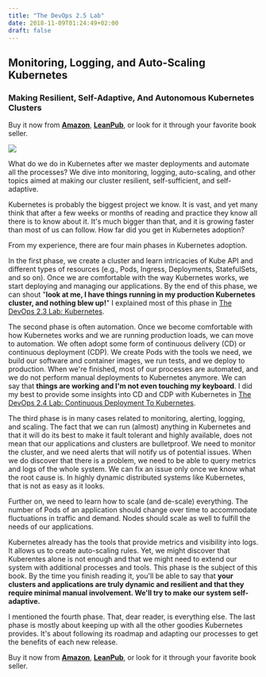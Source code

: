 ```yaml
---
title: "The DevOps 2.5 Lab"
date: 2018-11-09T01:24:49+02:00
draft: false
---
```


## Monitoring, Logging, and Auto-Scaling Kubernetes

### Making Resilient, Self-Adaptive, And Autonomous Kubernetes Clusters

Buy it now from **[Amazon](https://amzn.to/2RMKNVT)**, **[LeanPub](https://leanpub.com/the-devops-2-5-Lab)**, or look for it through your favorite book seller.

![](/img/devops25-smaller.jpg#floatright)

What do we do in Kubernetes after we master deployments and automate all the processes? We dive into monitoring, logging, auto-scaling, and other topics aimed at making our cluster resilient, self-sufficient, and self-adaptive.

Kubernetes is probably the biggest project we know. It is vast, and yet many think that after a few weeks or months of reading and practice they know all there is to know about it. It's much bigger than that, and it is growing faster than most of us can follow. How far did you get in Kubernetes adoption?

From my experience, there are four main phases in Kubernetes adoption.

In the first phase, we create a cluster and learn intricacies of Kube API and different types of resources (e.g., Pods, Ingress, Deployments, StatefulSets, and so on). Once we are comfortable with the way Kubernetes works, we start deploying and managing our applications. By the end of this phase, we can shout "**look at me, I have things running in my production Kubernetes cluster, and nothing blew up!**" I explained most of this phase in [The DevOps 2.3 Lab: Kubernetes](https://amzn.to/2GvzDjy).

The second phase is often automation. Once we become comfortable with how Kubernetes works and we are running production loads, we can move to automation. We often adopt some form of continuous delivery (CD) or continuous deployment (CDP). We create Pods with the tools we need, we build our software and container images, we run tests, and we deploy to production. When we're finished, most of our processes are automated, and we do not perform manual deployments to Kubernetes anymore. We can say that **things are working and I'm not even touching my keyboard**. I did my best to provide some insights into CD and CDP with Kubernetes in [The DevOps 2.4 Lab: Continuous Deployment To Kubernetes](https://amzn.to/2NkIiVi).

The third phase is in many cases related to monitoring, alerting, logging, and scaling. The fact that we can run (almost) anything in Kubernetes and that it will do its best to make it fault tolerant and highly available, does not mean that our applications and clusters are bulletproof. We need to monitor the cluster, and we need alerts that will notify us of potential issues. When we do discover that there is a problem, we need to be able to query metrics and logs of the whole system. We can fix an issue only once we know what the root cause is. In highly dynamic distributed systems like Kubernetes, that is not as easy as it looks.

Further on, we need to learn how to scale (and de-scale) everything. The number of Pods of an application should change over time to accommodate fluctuations in traffic and demand. Nodes should scale as well to fulfill the needs of our applications.

Kubernetes already has the tools that provide metrics and visibility into logs. It allows us to create auto-scaling rules. Yet, we might discover that Kuberentes alone is not enough and that we might need to extend our system with additional processes and tools. This phase is the subject of this book. By the time you finish reading it, you'll be able to say that **your clusters and applications are truly dynamic and resilient and that they require minimal manual involvement. We'll try to make our system self-adaptive.**

I mentioned the fourth phase. That, dear reader, is everything else. The last phase is mostly about keeping up with all the other goodies Kubernetes provides. It's about following its roadmap and adapting our processes to get the benefits of each new release.

Buy it now from **[Amazon](https://amzn.to/2RMKNVT)**, **[LeanPub](https://leanpub.com/the-devops-2-5-Lab)**, or look for it through your favorite book seller.
